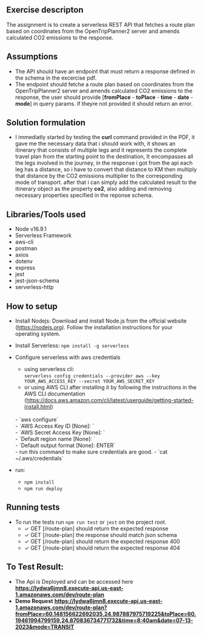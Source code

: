 ## Exercise descripton

The assignment is to create a serverless REST API that fetches a route plan based on coordinates from the OpenTripPlanner2 server and amends calculated CO2 emissions to the response.

## Assumptions
- The API should have an endpoint that must return a response defined in the schema in the excercise pdf.
- The endpoint should fetche a route plan based on coordinates from the OpenTripPlanner2 server and amends calculated CO2 emissions to the response, the user should provide [**fromPlace** - **toPlace** - **time** - **date** - **mode**] in query params. if theyre not provided it should return an error.

## Solution formulation
- I immediatly started by testing the **curl** command provided in the PDF, it gave me the necessary data that i should work with, it shows an itinerary that consists of multiple legs and it represents the complete travel plan from the starting point to the destination, It encompasses all the legs involved in the journey, in the response i got from the api each leg has a distance, so i have to convert that distance to KM then multiply that distance by the CO2 emissions multiplier to the corresponding mode of transport. after that i can simply add the calculated result to the itinerary object as the property **co2**, also adding and removing necessary properties specified in the reponse schema.

## Libraries/Tools used
- Node v16.9.1
- Serverless Framework
- aws-cli
- postman
- axios
- dotenv
- express
- jest
- jest-json-schema
- serverless-http

## How to setup
- Install Nodejs: Download and install Node.js from the official website (https://nodejs.org). Follow the installation instructions for your operating system.

- Install Serverless: `npm install -g serverless`

- Configure serverless with aws credentials <br>
    - using serverless cli:<br>
    `serverless config credentials --provider aws --key YOUR_AWS_ACCESS_KEY --secret YOUR_AWS_SECRET_KEY`
    - or using AWS CLI after installing it by following the instructions in the AWS CLI documentation 
    (https://docs.aws.amazon.com/cli/latest/userguide/getting-started-install.html)
    <br>
    - `aws configure`<br>
    - `AWS Access Key ID [None]:  <YOUR_AWS_ACCESS_KEY>`<br>
    - `AWS Secret Access Key [None]: <YOUR_AWS_SECRET_KEY>`<br>
    - `Default region name [None]: <REGION>`<br>
    - `Default output format [None]: ENTER`<br>
    - run this command to make sure credentials are good.
    - `cat ~/.aws/credentials`
    

- run:
    - `npm install`
    - `npm run deploy`

## Running tests
* To run the tests run `npm run test` or `jest` on the project root.
    - ✓ GET [/route-plan] should return the expected response
    - ✓ GET [/route-plan] the response should match json schema 
    - ✓ GET [/route-plan] should return the expected response 400 
    - ✓ GET [/route-plan] should return the expected response 404

## To Test Result: 
- The Api is Deployed and can be accessed here __https://lydwa6jmn8.execute-api.us-east-1.amazonaws.com/dev/route-plan__
- **Demo Request** 
__https://lydwa6jmn8.execute-api.us-east-1.amazonaws.com/dev/route-plan?fromPlace=60.148156622692035,24.987887975719225&toPlace=60.19461994799159,24.870836734771732&time=8:40am&date=07-13-2023&mode=TRANSIT__
 